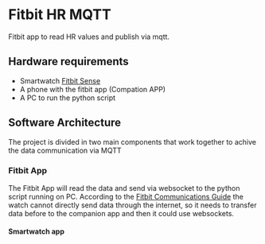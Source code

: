 # Fitbit HR MQTT
Fitbit app to read HR values and publish via mqtt.

## Hardware requirements
- Smartwatch [Fitbit Sense](https://www.fitbit.com/global/it/products/smartwatches/sense)
- A phone with the fitbit app (Compation APP)
- A PC to run the python script

## Software Architecture
The project is divided in two main components that work together to achive the data communication via MQTT

### Fitbit App
The Fitbit App will read the data and send via websocket to the python script running on PC. According to the [Fitbit Communications Guide](https://dev.fitbit.com/build/guides/communications/) the watch cannot directly send data through the internet, so it needs to transfer data before to the companion app and then it could use websockets.

#### Smartwatch app
